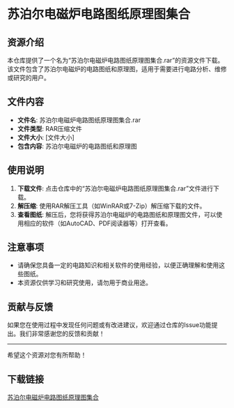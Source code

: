 # 苏泊尔电磁炉电路图纸原理图集合

## 资源介绍

本仓库提供了一个名为“苏泊尔电磁炉电路图纸原理图集合.rar”的资源文件下载。该文件包含了苏泊尔电磁炉的电路图纸和原理图，适用于需要进行电路分析、维修或研究的用户。

## 文件内容

- **文件名**: 苏泊尔电磁炉电路图纸原理图集合.rar
- **文件类型**: RAR压缩文件
- **文件大小**: [文件大小]
- **包含内容**: 苏泊尔电磁炉的电路图纸和原理图

## 使用说明

1. **下载文件**: 点击仓库中的“苏泊尔电磁炉电路图纸原理图集合.rar”文件进行下载。
2. **解压缩**: 使用RAR解压工具（如WinRAR或7-Zip）解压缩下载的文件。
3. **查看图纸**: 解压后，您将获得苏泊尔电磁炉的电路图纸和原理图文件，可以使用相应的软件（如AutoCAD、PDF阅读器等）打开查看。

## 注意事项

- 请确保您具备一定的电路知识和相关软件的使用经验，以便正确理解和使用这些图纸。
- 本资源仅供学习和研究使用，请勿用于商业用途。

## 贡献与反馈

如果您在使用过程中发现任何问题或有改进建议，欢迎通过仓库的Issue功能提出。我们非常感谢您的反馈和贡献！

---

希望这个资源对您有所帮助！

## 下载链接

[苏泊尔电磁炉电路图纸原理图集合](https://pan.quark.cn/s/ba0871d5f3b8)